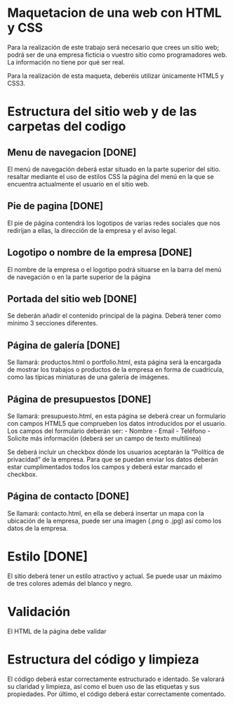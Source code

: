 # Maquetacion de una web con HTML y CSS
Para la realización de este trabajo será necesario que crees un sitio web; podrá ser de una empresa ficticia o vuestro sitio como programadores web. La información no tiene por qué ser real.

Para la realización de esta maqueta, deberéis utilizar únicamente HTML5 y CSS3.


# Estructura del sitio web y de las carpetas del codigo

## Menu de navegacion [DONE]
El menú de navegación deberá estar situado en la parte superior
del sitio. resaltar mediante el uso de estilos CSS la página del menú en la que se encuentra actualmente el usuario en el sitio web.

## Pie de pagina [DONE]
El pie de página contendrá los logotipos de varias redes sociales
que nos redirijan a ellas, la dirección de la empresa y el aviso legal.

## Logotipo o nombre de la empresa [DONE]
El nombre de la empresa o el logotipo podrá situarse en la barra
del menú de navegación o en la parte superior de la página

##  Portada del sitio web [DONE]
Se deberán añadir el contenido principal de la página. Deberá tener como mínimo 3 secciones diferentes.

## Página de galería [DONE]
Se llamará: productos.html o portfolio.html, esta página será la encargada de mostrar los trabajos o productos de la empresa en forma de cuadrícula, como las típicas miniaturas de una galería de imágenes.

## Página de presupuestos [DONE]
Se llamará: presupuesto.html, en esta página se deberá crear un formulario con campos HTML5 que comprueben los datos introducidos por el usuario. 
Los campos del formulario deberán ser:
    - Nombre
    - Email
    - Teléfono
    - Solicite más información (deberá ser un campo de texto multilínea)

Se deberá incluir un checkbox dónde los usuarios aceptarán la “Política de privacidad” de la empresa. Para que se puedan enviar los datos deberán estar cumplimentados todos los campos y deberá estar marcado el checkbox.

## Página de contacto [DONE]
Se llamará: contacto.html, en ella se deberá insertar un mapa con la ubicación de la empresa, puede ser una imagen (.png o .jpg) así como los datos de la empresa. 


# Estilo [DONE]
El sitio deberá tener un estilo atractivo y actual.
Se puede usar un máximo de tres colores además del blanco y negro.


# Validación
El HTML de la página debe validar


# Estructura del código y limpieza
El código deberá estar correctamente estructurado e identado. Se valorará su claridad y limpieza, así como el buen uso de las etiquetas y sus propiedades. Por último, el código deberá estar correctamente comentado.